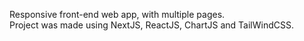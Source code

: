 Responsive front-end web app, with multiple pages. <br />
Project was made using NextJS, ReactJS, ChartJS and TailWindCSS.
